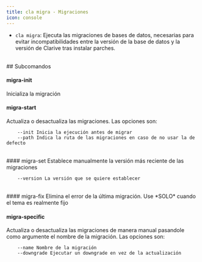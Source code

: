 ```yaml
---
title: cla migra - Migraciones
icon: console
---
```

* `cla migra`: Ejecuta las migraciones de bases de datos, necesarias para evitar incompatibilidades entre la versión de la base de datos y la versión de Clarive tras instalar parches.

<br />
## Subcomandos
<br />

#### migra-init
Inicializa la migración

#### migra-start
Actualiza o desactualiza las migraciones. Las opciones son:
            
        --init Inicia la ejecución antes de migrar
        --path Indica la ruta de las migraciones en caso de no usar la de defecto

<br />
#### migra-set
Establece manualmente la versión más reciente de las migraciones
            
        --version La versión que se quiere establecer

<br />
#### migra-fix
Elimina el error de la última migración. Use *SOLO* cuando el tema es realmente
fijo


#### migra-specific
Actualiza o desactualiza las migraciones de manera manual pasandole como argumente el nombre de la migración. Las opciones son:
            
        --name Nombre de la migración
        --downgrade Ejecutar un downgrade en vez de la actualización



     
